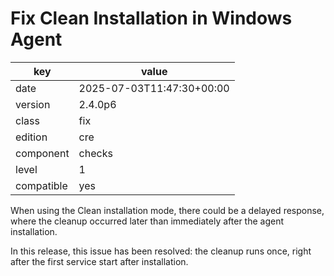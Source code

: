 [//]: # (werk v2)
# Fix Clean Installation in Windows Agent

key        | value
---------- | ---
date       | 2025-07-03T11:47:30+00:00
version    | 2.4.0p6
class      | fix
edition    | cre
component  | checks
level      | 1
compatible | yes

When using the Clean installation mode, there could be 
a delayed response, where the cleanup occurred later 
than immediately after the agent installation.

In this release, this issue has been resolved: the cleanup 
runs once, right after the first service start after 
installation.
